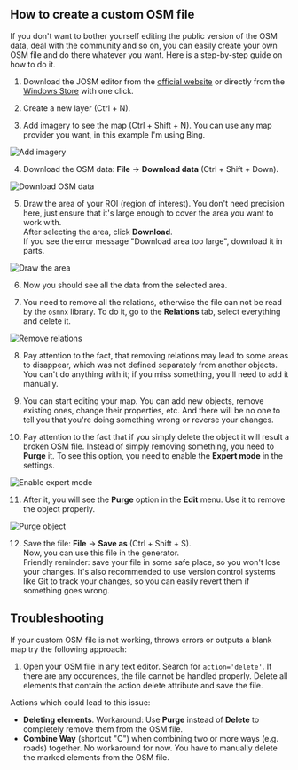 ## How to create a custom OSM file

If you don't want to bother yourself editing the public version of the OSM data, deal with the community and so on, you can easily create your own OSM file and do there whatever you want. Here is a step-by-step guide on how to do it.

1. Download the JOSM editor from the [official website](https://josm.openstreetmap.de/) or directly from the [Windows Store](https://apps.microsoft.com/detail/xpfcg1gv0wwgzx) with one click.

2. Create a new layer (Ctrl + N).

3. Add imagery to see the map (Ctrl + Shift + N). You can use any map provider you want, in this example I'm using Bing.

![Add imagery](https://github.com/user-attachments/assets/8b6f0a68-821f-42d4-aff7-fda56485c175)

4. Download the OSM data: **File** -> **Download data** (Ctrl + Shift + Down).

![Download OSM data](https://github.com/user-attachments/assets/35b78426-73f8-4332-94dc-952510e025f1)

5. Draw the area of your ROI (region of interest). You don't need precision here, just ensure that it's large enough to cover the area you want to work with.  
After selecting the area, click **Download**.  
If you see the error message "Download area too large", download it in parts.

![Draw the area](https://github.com/user-attachments/assets/ba033f1a-adcb-4215-9852-4f01dfe1e4ef)

6. Now you should see all the data from the selected area.

7. You need to remove all the relations, otherwise the file can not be read by the `osmnx` library. To do it, go to the **Relations** tab, select everything and delete it.

![Remove relations](https://github.com/user-attachments/assets/65e1ef68-fdc2-4117-8032-2429cbaeb574)

8. Pay attention to the fact, that removing relations may lead to some areas to disappear, which was not defined separately from another objects. You can't do anything with it; if you miss something, you'll need to add it manually.

9. You can start editing your map. You can add new objects, remove existing ones, change their properties, etc. And there will be no one to tell you that you're doing something wrong or reverse your changes.

10. Pay attention to the fact that if you simply delete the object it will result a broken OSM file. Instead of simply removing something, you need to **Purge** it. To see this option, you need to enable the **Expert mode** in the settings.

![Enable expert mode](https://github.com/user-attachments/assets/eaee73df-76bb-48db-be6b-d4ddb7c5ea7c)

11. After it, you will see the **Purge** option in the **Edit** menu. Use it to remove the object properly.

![Purge object](https://github.com/user-attachments/assets/75c90888-cf6d-437b-906f-89b029350044)

12. Save the file: **File** -> **Save as** (Ctrl + Shift + S).  
Now, you can use this file in the generator.  
Friendly reminder: save your file in some safe place, so you won't lose your changes. It's also recommended to use version control systems like Git to track your changes, so you can easily revert them if something goes wrong.

## Troubleshooting
If your custom OSM file is not working, throws errors or outputs a blank map try the following approach:
1. Open your OSM file in any text editor. Search for ```action='delete'```. If there are any occurences, the file cannot be handled properly. Delete all elements that contain the action delete attribute and save the file.

Actions which could lead to this issue:
- **Deleting elements**. Workaround: Use **Purge** instead of **Delete** to completely remove them from the OSM file.
- **Combine Way** (shortcut "C") when combining two or more ways (e.g. roads) together. No workaround for now. You have to manually delete the marked elements from the OSM file.
